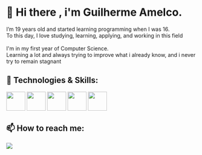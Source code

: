 # 👋 Hi there , i'm Guilherme Amelco.

I’m 19 years old and started learning programming when I was 16. <br /> 
To this day, I love studying, learning, applying, and working in this field <br /> <br />
I'm in my first year of Computer Science.<br /> 
Learning a lot and always trying to improve what i already know, and i never try to remain stagnant
## 🚀 Technologies & Skills:
<div>
  <img loading="lazy" width="50" src="https://cdn.jsdelivr.net/gh/devicons/devicon@latest/icons/cplusplus/cplusplus-original.svg" />
  <img loading="lazy" width="50" src="https://cdn.jsdelivr.net/gh/devicons/devicon@latest/icons/typescript/typescript-original.svg" />
  <img loading="lazy" width="50" src="https://cdn.jsdelivr.net/gh/devicons/devicon@latest/icons/elixir/elixir-original.svg" />
  <img loading="lazy" width="50" src="https://cdn.jsdelivr.net/gh/devicons/devicon@latest/icons/python/python-original.svg" />
  <img loading="lazy" width="50" src="https://cdn.jsdelivr.net/gh/devicons/devicon@latest/icons/linux/linux-original.svg" />
</div>

## 📫 How to reach me:
<div>
<a href="https://www.linkedin.com/in/guilherme-amelco-b38281258/" target="_blank"><img loading="lazy" src="https://img.shields.io/badge/-LinkedIn-%230077B5?style=for-the-badge&logo=linkedin&logoColor=white" target="_blank"></a>   
</div>
